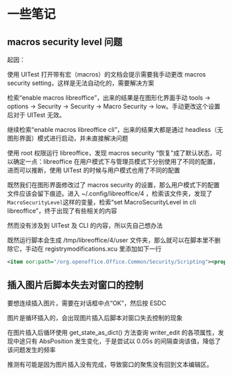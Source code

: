 
# 一些笔记

## macros security level 问题

起因：

使用 UITest 打开带有宏（macros）的文档会提示需要我手动更改 macros security setting，这样是无法自动化的，需要解决方案

检索“enable macros libreoffice”，出来的结果是在图形化界面手动 tools -> options -> Security -> Security -> Macro Security -> low。手动更改这个设置后对于 UITest 无效。

继续检索“enable macros libreoffice cli”，出来的结果大都是通过 headless（无图形界面）模式进行启动，并未直接解决问题

使用 root 权限运行 libreoffice，发现 macros security “恢复”成了默认状态，可以确定一点：libreoffice 在用户模式下与管理员模式下分别使用了不同的配置，进而可以推断，使用 UITest 的时候与用户模式也用了不同的配置

既然我们在图形界面修改过了 macros security 的设置，那么用户模式下的配置文件应该会留下痕迹。进入 ~/.config/libreoffice/4 ，检索该文件夹，发现了`MacroSecurityLevel`这样的变量，检索“set MacroSecurityLevel in cli libreoffice”，终于出现了有些相关的内容

然而没有涉及到 UITest 及 CLI 的内容，所以先自己想办法

既然运行脚本会生成 /tmp/libreoffice/4/user 文件夹，那么就可以在脚本里不删除它，手动在 registrymodifications.xcu 里添加如下一行

```xml
<item oor:path="/org.openoffice.Office.Common/Security/Scripting"><prop oor:name="MacroSecurityLevel" oor:op="fuse"><value>0</value></prop></item>
```

## 插入图片后脚本失去对窗口的控制

要想连续插入图片，需要在对话框中点“OK”，然后按 ESDC

图片是循环插入的，会出现图片插入后脚本对窗口失去控制的现象

在图片插入后循环使用 get_state_as_dict() 方法查询 writer_edit 的各项属性，发现中途只有 AbsPosition 发生变化，于是尝试以 0.05s 的间隔查询该值，降低了该问题发生的频率

推测有可能是因为图片插入没有完成，导致窗口的聚焦没有回到文本编辑区。
